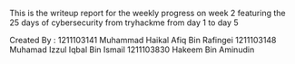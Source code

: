 This is the writeup report for the weekly progress on week 2 featuring the 25 days of cybersecurity from tryhackme from day 1 to day 5

Created By :
1211103141 Muhammad Haikal Afiq Bin Rafingei
1211103148 Muhamad Izzul Iqbal Bin Ismail
1211103830 Hakeem Bin Aminudin
